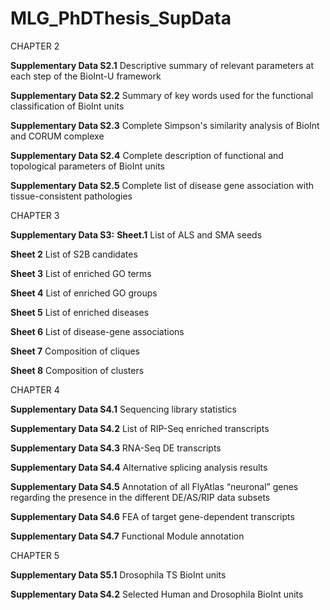 # MLG_PhDThesis_SupData

CHAPTER 2

**Supplementary Data S2.1** Descriptive summary of relevant parameters at each step of the BioInt-U framework

**Supplementary Data S2.2** Summary of key words used for the functional classification of BioInt units

**Supplementary Data S2.3** Complete Simpson's similarity analysis of BioInt and CORUM complexe

**Supplementary Data S2.4** Complete description of functional and topological parameters of BioInt units

**Supplementary Data S2.5** Complete list of disease gene association with tissue-consistent pathologies


CHAPTER 3

**Supplementary Data S3:**
**Sheet.1** List of ALS and SMA seeds

**Sheet 2** List of S2B candidates

**Sheet 3** List of enriched GO terms

**Sheet 4** List of enriched GO groups

**Sheet 5** List of enriched diseases

**Sheet 6** List of disease-gene associations

**Sheet 7** Composition of cliques

**Sheet 8** Composition of clusters

CHAPTER 4

**Supplementary Data S4.1** Sequencing library statistics

**Supplementary Data S4.2** List of RIP-Seq enriched transcripts 

**Supplementary Data S4.3** RNA-Seq DE transcripts 

**Supplementary Data S4.4** Alternative splicing analysis results

**Supplementary Data S4.5** Annotation of all FlyAtlas “neuronal” genes regarding the presence in the different DE/AS/RIP data subsets

**Supplementary Data S4.6** FEA of target gene-dependent transcripts

**Supplementary Data S4.7** Functional Module annotation 

CHAPTER 5

**Supplementary Data S5.1** Drosophila TS BioInt units

**Supplementary Data S4.2** Selected Human and Drosophila BioInt units 

